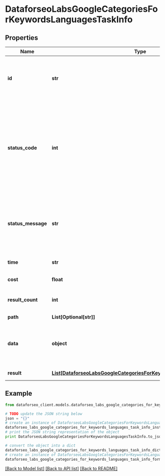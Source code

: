 # DataforseoLabsGoogleCategoriesForKeywordsLanguagesTaskInfo


## Properties

Name | Type | Description | Notes
------------ | ------------- | ------------- | -------------
**id** | **str** | task identifier unique task identifier in our system in the UUID format | [optional] 
**status_code** | **int** | status code of the task generated by DataForSEO, can be within the following range: 10000-60000 you can find the full list of the response codes here | [optional] 
**status_message** | **str** | informational message of the task you can find the full list of general informational messages here | [optional] 
**time** | **str** | execution time, seconds | [optional] 
**cost** | **float** | total tasks cost, USD | [optional] 
**result_count** | **int** | number of elements in the result array | [optional] 
**path** | **List[Optional[str]]** | URL path | [optional] 
**data** | **object** | contains the same parameters that you specified in the POST request | [optional] 
**result** | [**List[DataforseoLabsGoogleCategoriesForKeywordsLanguagesResultInfo]**](DataforseoLabsGoogleCategoriesForKeywordsLanguagesResultInfo.md) | array of results | [optional] 

## Example

```python
from dataforseo_client.models.dataforseo_labs_google_categories_for_keywords_languages_task_info import DataforseoLabsGoogleCategoriesForKeywordsLanguagesTaskInfo

# TODO update the JSON string below
json = "{}"
# create an instance of DataforseoLabsGoogleCategoriesForKeywordsLanguagesTaskInfo from a JSON string
dataforseo_labs_google_categories_for_keywords_languages_task_info_instance = DataforseoLabsGoogleCategoriesForKeywordsLanguagesTaskInfo.from_json(json)
# print the JSON string representation of the object
print DataforseoLabsGoogleCategoriesForKeywordsLanguagesTaskInfo.to_json()

# convert the object into a dict
dataforseo_labs_google_categories_for_keywords_languages_task_info_dict = dataforseo_labs_google_categories_for_keywords_languages_task_info_instance.to_dict()
# create an instance of DataforseoLabsGoogleCategoriesForKeywordsLanguagesTaskInfo from a dict
dataforseo_labs_google_categories_for_keywords_languages_task_info_form_dict = dataforseo_labs_google_categories_for_keywords_languages_task_info.from_dict(dataforseo_labs_google_categories_for_keywords_languages_task_info_dict)
```
[[Back to Model list]](../README.md#documentation-for-models) [[Back to API list]](../README.md#documentation-for-api-endpoints) [[Back to README]](../README.md)


